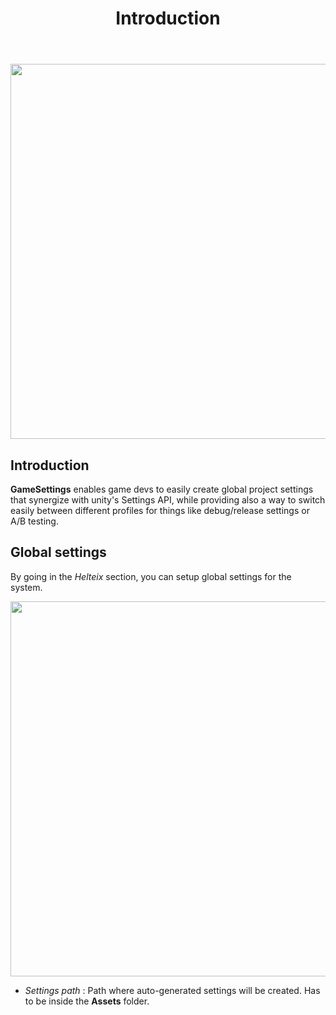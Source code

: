 ﻿---
title: "Introduction"
sidebar_position: 0
---


<p align="center">
<img src= {require("/img/Tools/Settings_1.png").default} width="600" class="centered-image"/>
</p>

## Introduction
**GameSettings** enables game devs to easily create global project settings that synergize with unity's Settings API, while providing also a way to switch easily between different profiles for things like debug/release settings or A/B testing.

## Global settings
By going in the *Helteix* section, you can setup global settings for the system.

<p align="center">
<img src= {require("/img/Tools/Settings_0.png").default} width="600" class="centered-image"/>
</p>

- *Settings path* : Path where auto-generated settings will be created. Has to be inside the **Assets** folder.